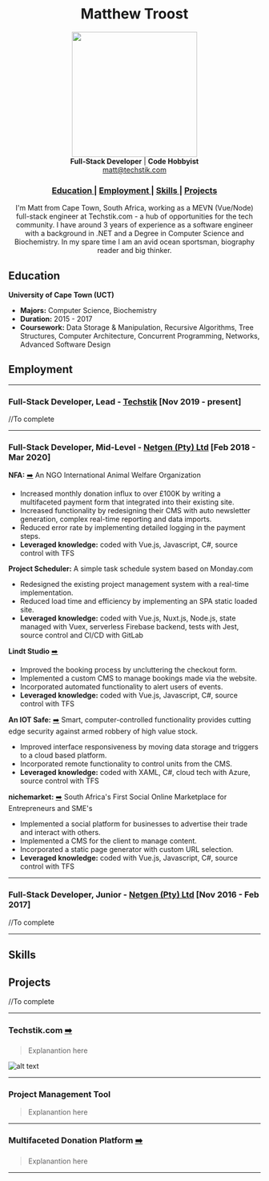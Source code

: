 <h1 align="center">Matthew Troost</h1>

<div align="center">
<img src="https://firebasestorage.googleapis.com/v0/b/softserved-28b00.appspot.com/o/Random%2FIMG_6739.png?alt=media&token=bad18f00-5c04-4636-8e65-4e18d119c276" width="250" />
</div>

<div align="center">
  <strong>Full-Stack Developer</strong> |
  <strong>Code Hobbyist</strong>
</div>
<div align="center">
  <a href="mailto:matt@techstik.com">matt@techstik.com</a>
</div>
<div align="center">
  <h3>
      <a href="#education">
      Education
    </a>
    <span> | </span>
    <a href="#employment">
      Employment
    </a>
    <span> | </span>
    <a href="#skills">
      Skills
    </a>
    <span> | </span>
    <a href="#projects">
      Projects
    </a>
  </h3>
</div>

<div align="center">
I'm Matt from Cape Town, South Africa, working as a MEVN (Vue/Node) full-stack engineer at Techstik.com - a hub of opportunities for the tech community. I have around 3 years of experience as a software engineer with a background in .NET and a Degree in Computer Science and Biochemistry. In my spare time I am an avid ocean sportsman, biography reader and big thinker.
</div>

## Education

**University of Cape Town (UCT)**
- **Majors:** Computer Science, Biochemistry
- **Duration:** 2015 - 2017
- **Coursework:** Data Storage & Manipulation, Recursive Algorithms, Tree Structures, Computer Architecture, Concurrent Programming, Networks, Advanced Software Design

## Employment

---

### Full-Stack Developer, Lead - [Techstik](https://techstik.com) [Nov 2019 - present]

//To complete

---

### Full-Stack Developer, Mid-Level - [Netgen (Pty) Ltd](https://www.netgen.co.za) [Feb 2018 - Mar 2020]

**NFA:** <a href='https://networkforanimals.org/donate'>➡️</a> An NGO International Animal Welfare Organization
- Increased monthly donation influx to over £100K by writing a multifaceted payment form that integrated into their existing site.
- Increased functionality by redesigning their CMS with auto newsletter generation, complex real-time reporting and data imports.
- Reduced error rate by implementing detailed logging in the payment steps.
- **Leveraged knowledge:** coded with Vue.js, Javascript, C#, source control with TFS  

**Project Scheduler:** A simple task schedule system based on Monday.com
- Redesigned the existing project management system with a real-time implementation.
- Reduced load time and efficiency by implementing an SPA static loaded site.
- **Leveraged knowledge:** coded with Vue.js, Nuxt.js, Node.js, state managed with Vuex, serverless Firebase backend, tests with Jest, source control and CI/CD with GitLab 

**Lindt Studio** <a href='https://chocolatestudio.co.za'>➡️</a>
- Improved the booking process by uncluttering the checkout form.
- Implemented a custom CMS to manage bookings made via the website.
- Incorporated automated functionality to alert users of events.
- **Leveraged knowledge:** coded with Vue.js, Javascript, C#, source control with TFS

**An IOT Safe:** <a href='https://intelligentsafe.co.za'>➡️</a> Smart, computer-controlled functionality provides cutting edge security against armed robbery of high value stock.
- Improved interface responsiveness by moving data storage and triggers to a cloud based platform.
- Incorporated remote functionality to control units from the CMS. 
- **Leveraged knowledge:** coded with XAML, C#, cloud tech with Azure, source control with TFS

**nichemarket:** <a href='https://nichemarket.co.za'>➡️</a> South Africa's First Social Online Marketplace for Entrepreneurs and SME's
- Implemented a social platform for businesses to advertise their trade and interact with others.
- Implemented a CMS for the client to manage content.
- Incorporated a static page generator with custom URL selection.
- **Leveraged knowledge:** coded with Vue.js, Javascript, C#, source control with TFS

---

### Full-Stack Developer, Junior - [Netgen (Pty) Ltd](https://www.netgen.co.za) [Nov 2016 - Feb 2017]

//To complete

---

## Skills

## Projects

//To complete

---

<h3>Techstik.com <a href='https://techstik.com'>➡️</a></h3>

> Explanantion here


![alt text](https://firebasestorage.googleapis.com/v0/b/softserved-28b00.appspot.com/o/Random%2Ftechstik.gif?alt=media&token=7b41e875-a425-423c-b1f5-23e6f72c1b08 "Logo Title Text 1")

---

### Project Management Tool

> Explanantion here

---

<h3>Multifaceted Donation Platform <a href='https://networkforanimals.org/donate'>➡️</a></h3>

> Explanantion here

---
